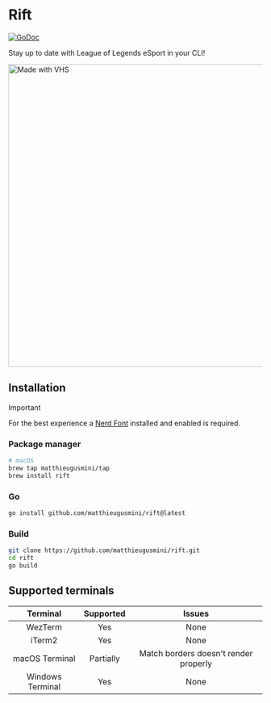 # Rift

<a href="https://pkg.go.dev/github.com/matthieugusmini/lolesport?tab=doc"><img src="https://godoc.org/github.com/golang/gddo?status.svg" alt="GoDoc"></a>

Stay up to date with League of Legends eSport in your CLI!

<img src="https://vhs.charm.sh/vhs-qNLXPtOyroqVdMQv9jLd6.gif" alt="Made with VHS" width=600>

## Installation
> [!IMPORTANT]
> For the best experience a [Nerd Font](https://www.nerdfonts.com/) installed and enabled is required.

### Package manager

```bash
# macOS
brew tap matthieugusmini/tap
brew install rift
```

### Go

```bash
go install github.com/matthieugusmini/rift@latest
```

### Build

```bash
git clone https://github.com/matthieugusmini/rift.git
cd rift
go build
```

## Supported terminals

| Terminal          | Supported | Issues                                |
|:-----------------:|:---------:|:-------------------------------------:|
| WezTerm           | Yes       | None                                  |
| iTerm2            | Yes       | None                                  |
| macOS Terminal    | Partially | Match borders doesn't render properly |
| Windows Terminal  | Yes       | None                                  |
